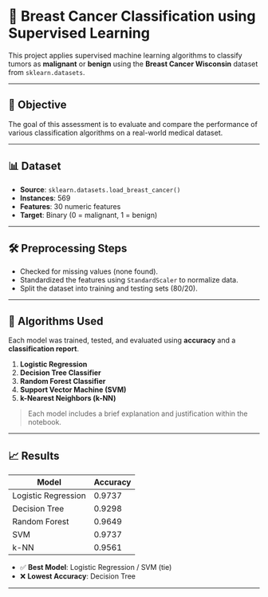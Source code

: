 # 🧠 Breast Cancer Classification using Supervised Learning

This project applies supervised machine learning algorithms to classify tumors as **malignant** or **benign** using the **Breast Cancer Wisconsin** dataset from `sklearn.datasets`.

---

## 🎯 Objective

The goal of this assessment is to evaluate and compare the performance of various classification algorithms on a real-world medical dataset.

---

## 📊 Dataset

- **Source**: `sklearn.datasets.load_breast_cancer()`
- **Instances**: 569
- **Features**: 30 numeric features
- **Target**: Binary (0 = malignant, 1 = benign)

---

## 🛠️ Preprocessing Steps

- Checked for missing values (none found).
- Standardized the features using `StandardScaler` to normalize data.
- Split the dataset into training and testing sets (80/20).

---

## 🧪 Algorithms Used

Each model was trained, tested, and evaluated using **accuracy** and a **classification report**.

1. **Logistic Regression**  
2. **Decision Tree Classifier**  
3. **Random Forest Classifier**  
4. **Support Vector Machine (SVM)**  
5. **k-Nearest Neighbors (k-NN)**  

> Each model includes a brief explanation and justification within the notebook.

---

## 📈 Results

| Model                | Accuracy |
|---------------------|----------|
| Logistic Regression | 0.9737   |
| Decision Tree       | 0.9298   |
| Random Forest       | 0.9649   |
| SVM                 | 0.9737   |
| k-NN                | 0.9561   |

- ✅ **Best Model**: Logistic Regression / SVM (tie)
- ❌ **Lowest Accuracy**: Decision Tree

-----
